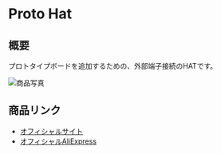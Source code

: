 # Proto Hat

## 概要

プロトタイプボードを追加するための、外部端子接続のHATです。

![商品写真](https://cdn.shopify.com/s/files/1/0056/7689/2250/products/1_04e6c573-2889-409c-b4dd-991173fa0ec6_200x200.jpg)

## 商品リンク

- [オフィシャルサイト](https://m5stack.com/collections/m5-unit/products/m5stickc-proto-hat)
- [オフィシャルAliExpress](https://www.aliexpress.com/item/33047557524.html)
